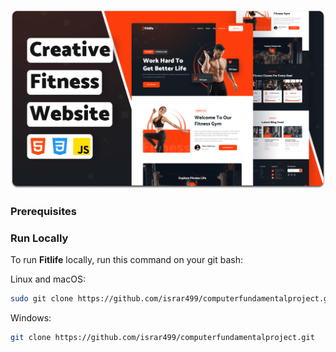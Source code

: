 ![Fitlife Desktop Demo](./readme-images/desktop.png "Desktop Demo")

### Prerequisites

### Run Locally

To run **Fitlife** locally, run this command on your git bash:

Linux and macOS:

```bash
sudo git clone https://github.com/israr499/computerfundamentalproject.git
```

Windows:

```bash
git clone https://github.com/israr499/computerfundamentalproject.git
```


